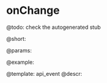 onChange
=============

@todo:
	check the autogenerated stub

@short:
	

@params:

@example:


@template:	api_event
@descr:

